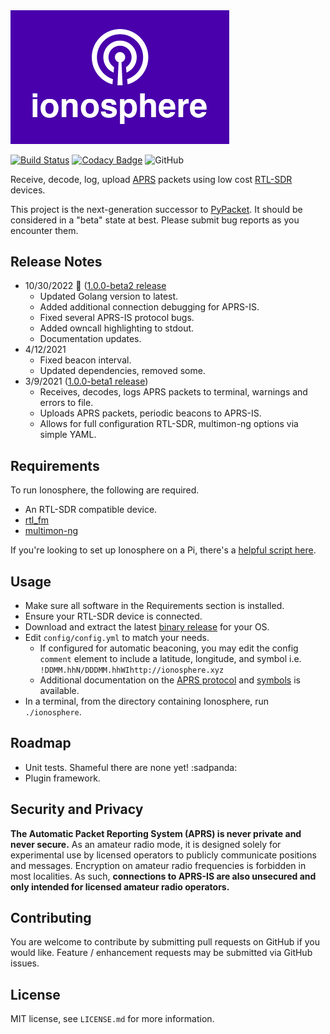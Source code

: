 <img src="./logo.png" alt="Ionosphere Logo" width="350">

[![Build Status](https://app.travis-ci.com/cceremuga/ionosphere.svg?branch=master)](https://app.travis-ci.com/cceremuga/ionosphere) [![Codacy Badge](https://app.codacy.com/project/badge/Grade/12d209f6a0af41e594cdc4e881fd4d99)](https://www.codacy.com/gh/cceremuga/ionosphere/dashboard?utm_source=github.com&amp;utm_medium=referral&amp;utm_content=cceremuga/ionosphere&amp;utm_campaign=Badge_Grade) ![GitHub](https://img.shields.io/github/license/cceremuga/ionosphere)

Receive, decode, log, upload [APRS](http://www.aprs.org/) packets using low cost [RTL-SDR](http://osmocom.org/projects/sdr/wiki/rtl-sdr) devices.

This project is the next-generation successor to [PyPacket](https://gihub.com/cceremuga/pypacket). It should be considered in a "beta" state at best. Please submit bug reports as you encounter them.

## Release Notes

* 10/30/2022 🎃 ([1.0.0-beta2 release]()
    * Updated Golang version to latest.
    * Added additional connection debugging for APRS-IS.
    * Fixed several APRS-IS protocol bugs.
    * Added owncall highlighting to stdout.
    * Documentation updates.
* 4/12/2021
    * Fixed beacon interval.
    * Updated dependencies, removed some.
* 3/9/2021 ([1.0.0-beta1 release](https://github.com/cceremuga/ionosphere/releases/tag/v1.0.0-beta1))
    * Receives, decodes, logs APRS packets to terminal, warnings and errors to file.
    * Uploads APRS packets, periodic beacons to APRS-IS.
    * Allows for full configuration RTL-SDR, multimon-ng options via simple YAML.

## Requirements

To run Ionosphere, the following are required.

* An RTL-SDR compatible device.
* [rtl_fm](http://osmocom.org/projects/sdr/wiki/rtl-sdr)
* [multimon-ng](https://github.com/EliasOenal/multimon-ng)

If you're looking to set up Ionosphere on a Pi, there's a [helpful script here](https://github.com/g7gpr/rpiionosphereinstaller).

## Usage

* Make sure all software in the Requirements section is installed.
* Ensure your RTL-SDR device is connected.
* Download and extract the latest [binary release](https://github.com/cceremuga/ionosphere/releases/) for your OS.
* Edit `config/config.yml` to match your needs.
  * If configured for automatic beaconing, you may edit the config `comment` element to include a latitude, longitude, and symbol i.e. `!DDMM.hhN/DDDMM.hhWIhttp://ionosphere.xyz`
  * Additional documentation on the [APRS protocol](http://www.aprs.net/vm/DOS/PROTOCOL.HTM) and [symbols](http://www.aprs.org/symbols.html) is available.
* In a terminal, from the directory containing Ionosphere, run `./ionosphere`.

## Roadmap

* Unit tests. Shameful there are none yet! :sadpanda:
* Plugin framework.

## Security and Privacy

**The Automatic Packet Reporting System (APRS) is never private and never secure.** As an amateur radio mode, it is designed solely for experimental use by licensed operators to publicly communicate positions and messages. Encryption on amateur radio frequencies is forbidden in most localities. As such, **connections to APRS-IS are also unsecured and only intended for licensed amateur radio operators.**

## Contributing

You are welcome to contribute by submitting pull requests on GitHub if you would like. Feature / enhancement requests may be submitted via GitHub issues.

## License

MIT license, see `LICENSE.md` for more information.
